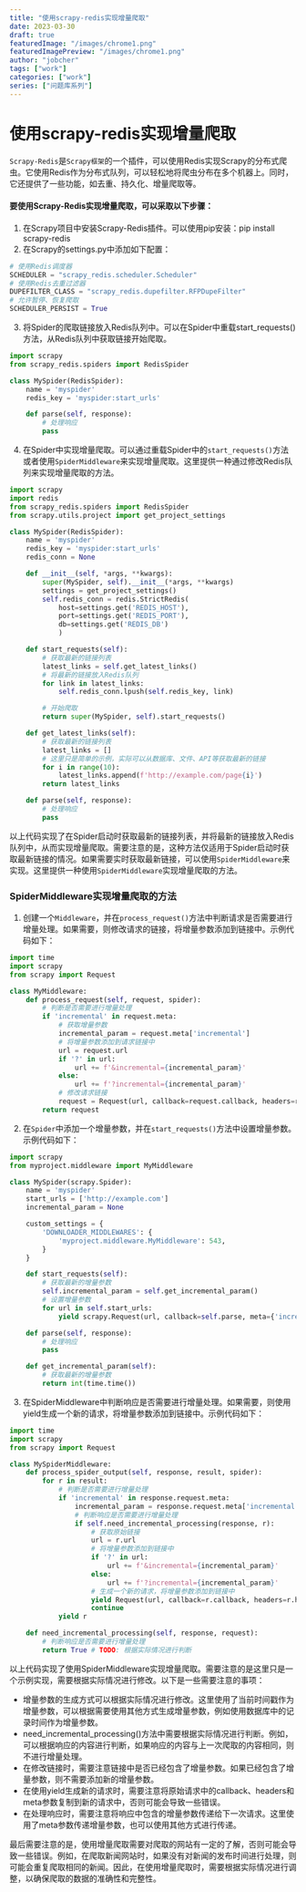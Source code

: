 ```yaml
---
title: "使用scrapy-redis实现增量爬取"
date: 2023-03-30
draft: true
featuredImage: "/images/chrome1.png"
featuredImagePreview: "/images/chrome1.png"
author: "jobcher"
tags: ["work"]
categories: ["work"]
series: ["问题库系列"]
---
```

# 使用scrapy-redis实现增量爬取
`Scrapy-Redis`是`Scrapy框架`的一个插件，可以使用Redis实现Scrapy的分布式爬虫。它使用Redis作为分布式队列，可以轻松地将爬虫分布在多个机器上。同时，它还提供了一些功能，如去重、持久化、增量爬取等。  
  
#### 要使用Scrapy-Redis实现增量爬取，可以采取以下步骤：
1. 在Scrapy项目中安装Scrapy-Redis插件。可以使用pip安装：pip install scrapy-redis
2. 在Scrapy的settings.py中添加如下配置：  
```python
# 使用Redis调度器
SCHEDULER = "scrapy_redis.scheduler.Scheduler"
# 使用Redis去重过滤器
DUPEFILTER_CLASS = "scrapy_redis.dupefilter.RFPDupeFilter"
# 允许暂停、恢复爬取
SCHEDULER_PERSIST = True
```
3. 将Spider的爬取链接放入Redis队列中。可以在Spider中重载start_requests()方法，从Redis队列中获取链接开始爬取。
```python
import scrapy
from scrapy_redis.spiders import RedisSpider

class MySpider(RedisSpider):
    name = 'myspider'
    redis_key = 'myspider:start_urls'

    def parse(self, response):
        # 处理响应
        pass
```
4. 在Spider中实现增量爬取。可以通过重载Spider中的`start_requests()`方法或者使用`SpiderMiddleware`来实现增量爬取。这里提供一种通过修改Redis队列来实现增量爬取的方法。
```python
import scrapy
import redis
from scrapy_redis.spiders import RedisSpider
from scrapy.utils.project import get_project_settings

class MySpider(RedisSpider):
    name = 'myspider'
    redis_key = 'myspider:start_urls'
    redis_conn = None

    def __init__(self, *args, **kwargs):
        super(MySpider, self).__init__(*args, **kwargs)
        settings = get_project_settings()
        self.redis_conn = redis.StrictRedis(
            host=settings.get('REDIS_HOST'),
            port=settings.get('REDIS_PORT'),
            db=settings.get('REDIS_DB')
            )

    def start_requests(self):
        # 获取最新的链接列表
        latest_links = self.get_latest_links()
        # 将最新的链接放入Redis队列
        for link in latest_links:
            self.redis_conn.lpush(self.redis_key, link)

        # 开始爬取
        return super(MySpider, self).start_requests()

    def get_latest_links(self):
        # 获取最新的链接列表
        latest_links = []
        # 这里只是简单的示例，实际可以从数据库、文件、API等获取最新的链接
        for i in range(10):
            latest_links.append(f'http://example.com/page{i}')
        return latest_links

    def parse(self, response):
        # 处理响应
        pass

```
以上代码实现了在Spider启动时获取最新的链接列表，并将最新的链接放入Redis队列中，从而实现增量爬取。需要注意的是，这种方法仅适用于Spider启动时获取最新链接的情况。如果需要实时获取最新链接，可以使用`SpiderMiddleware`来实现。这里提供一种使用`SpiderMiddleware`实现增量爬取的方法。
### SpiderMiddleware实现增量爬取的方法
1. 创建一个`Middleware`，并在`process_request()`方法中判断请求是否需要进行增量处理。如果需要，则修改请求的链接，将增量参数添加到链接中。示例代码如下：
```python
import time
import scrapy
from scrapy import Request

class MyMiddleware:
    def process_request(self, request, spider):
        # 判断是否需要进行增量处理
        if 'incremental' in request.meta:
            # 获取增量参数
            incremental_param = request.meta['incremental']
            # 将增量参数添加到请求链接中
            url = request.url
            if '?' in url:
                url += f'&incremental={incremental_param}'
            else:
                url += f'?incremental={incremental_param}'
            # 修改请求链接
            request = Request(url, callback=request.callback, headers=request.headers, meta=request.meta)
        return request
```
2. 在`Spider`中添加一个增量参数，并在`start_requests()`方法中设置增量参数。示例代码如下：
```python
import scrapy
from myproject.middleware import MyMiddleware

class MySpider(scrapy.Spider):
    name = 'myspider'
    start_urls = ['http://example.com']
    incremental_param = None

    custom_settings = {
        'DOWNLOADER_MIDDLEWARES': {
            'myproject.middleware.MyMiddleware': 543,
        }
    }

    def start_requests(self):
        # 获取最新的增量参数
        self.incremental_param = self.get_incremental_param()
        # 设置增量参数
        for url in self.start_urls:
            yield scrapy.Request(url, callback=self.parse, meta={'incremental': self.incremental_param})

    def parse(self, response):
        # 处理响应
        pass

    def get_incremental_param(self):
        # 获取最新的增量参数
        return int(time.time())
```
3. 在SpiderMiddleware中判断响应是否需要进行增量处理。如果需要，则使用yield生成一个新的请求，将增量参数添加到链接中。示例代码如下：
```python
import time
import scrapy
from scrapy import Request

class MySpiderMiddleware:
    def process_spider_output(self, response, result, spider):
        for r in result:
            # 判断是否需要进行增量处理
            if 'incremental' in response.request.meta:
                incremental_param = response.request.meta['incremental']
                # 判断响应是否需要进行增量处理
                if self.need_incremental_processing(response, r):
                    # 获取原始链接
                    url = r.url
                    # 将增量参数添加到链接中
                    if '?' in url:
                        url += f'&incremental={incremental_param}'
                    else:
                        url += f'?incremental={incremental_param}'
                    # 生成一个新的请求，将增量参数添加到链接中
                    yield Request(url, callback=r.callback, headers=r.headers, meta=r.meta)
                    continue
            yield r

    def need_incremental_processing(self, response, request):
        # 判断响应是否需要进行增量处理
        return True # TODO: 根据实际情况进行判断

```
以上代码实现了使用SpiderMiddleware实现增量爬取。需要注意的是这里只是一个示例实现，需要根据实际情况进行修改。以下是一些需要注意的事项：  

- 增量参数的生成方式可以根据实际情况进行修改。这里使用了当前时间戳作为增量参数，可以根据需要使用其他方式生成增量参数，例如使用数据库中的记录时间作为增量参数。  
- need_incremental_processing()方法中需要根据实际情况进行判断。例如，可以根据响应的内容进行判断，如果响应的内容与上一次爬取的内容相同，则不进行增量处理。
- 在修改链接时，需要注意链接中是否已经包含了增量参数。如果已经包含了增量参数，则不需要添加新的增量参数。
- 在使用yield生成新的请求时，需要注意将原始请求中的callback、headers和meta参数复制到新的请求中，否则可能会导致一些错误。
- 在处理响应时，需要注意将响应中包含的增量参数传递给下一次请求。这里使用了meta参数传递增量参数，也可以使用其他方式进行传递。  
  
最后需要注意的是，使用增量爬取需要对爬取的网站有一定的了解，否则可能会导致一些错误。例如，在爬取新闻网站时，如果没有对新闻的发布时间进行处理，则可能会重复爬取相同的新闻。因此，在使用增量爬取时，需要根据实际情况进行调整，以确保爬取的数据的准确性和完整性。